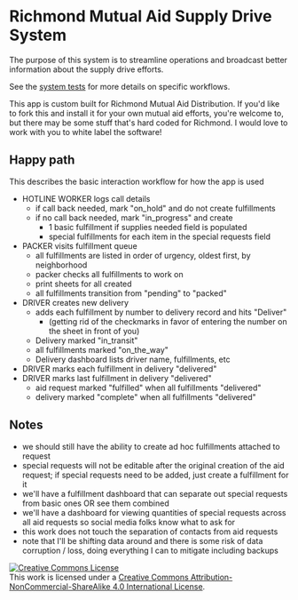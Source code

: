# Richmond Mutual Aid Supply Drive System

The purpose of this system is to streamline operations and broadcast better information about the supply drive efforts.

See the [system tests](https://github.com/jeremy6d/mutual_aid/tree/master/spec/system) for more details on specific workflows.

This app is custom built for Richmond Mutual Aid Distribution. If you'd like to fork this and install it for your own mutual aid efforts, you're welcome to, but there may be some stuff that's hard coded for Richmond. I would love to work with you to white label the software!

## Happy path 
This describes the basic interaction workflow for how the app is used

- HOTLINE WORKER logs call details
  - if call back needed, mark "on_hold" and do not create fulfillments
  - if no call back needed, mark "in_progress" and create 
    - 1 basic fulfillment if supplies needed field is populated
    - special fulfillments for each item in the special requests field
- PACKER visits fulfillment queue
  - all fulfillments are listed in order of urgency, oldest first, by neighborhood
  - packer checks all fulfillments to work on
  - print sheets for all created
  - all fulfillments transition from "pending" to "packed"
- DRIVER creates new delivery
  - adds each fulfillment by number to delivery record and hits "Deliver"
    - (getting rid of the checkmarks in favor of entering the number on the sheet in front of you)
  - Delivery marked "in_transit"
  - all fulfillments marked "on_the_way"
  - Delivery dashboard lists driver name, fulfillments, etc 
- DRIVER marks each fulfillment in delivery "delivered"
- DRIVER marks last fulfillment in delivery "delivered"
  - aid request marked "fulfilled" when all fulfillments "delivered"
  - delivery marked "complete" when all fulfillments "delivered"

## Notes

- we should still have the ability to create ad hoc fulfillments attached to request
- special requests will not be editable after the original creation of the aid request; if special requests need to be added, just create a fulfillment for it
- we'll have a fulfillment dashboard that can separate out special requests from basic ones OR see them combined
- we'll have a dashboard for viewing quantities of special requests across all aid requests so social media folks know what to ask for
- this work does not touch the separation of contacts from aid requests
- note that I'll be shifting data around and there is some risk of data corruption / loss, doing everything I can to mitigate including backups

<a rel="license" href="http://creativecommons.org/licenses/by-nc-sa/4.0/"><img alt="Creative Commons License" style="border-width:0" src="https://i.creativecommons.org/l/by-nc-sa/4.0/88x31.png" /></a><br />This work is licensed under a <a rel="license" href="http://creativecommons.org/licenses/by-nc-sa/4.0/">Creative Commons Attribution-NonCommercial-ShareAlike 4.0 International License</a>.
